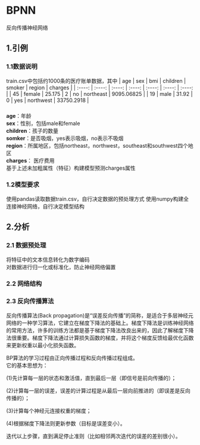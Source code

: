 # BPNN
反向传播神经网络
## 1.引例
### 1.1数据说明
train.csv中包括约1000条的医疗账单数据，其中
| age | sex | bmi | children | smoker | region | charges |
| :----: | :----: | :----: | :----: | :----: | :----: | :----: |
| 45 | female | 25.175 | 2 | no | northeast | 9095.06825 |
| 19 | male | 31.92 | 0 | yes | northwest | 33750.2918 |  
###
**age**：年龄  
**sex**：性别，包括male和female  
**children**：孩子的数量  
**somker**：是否吸烟，yes表示吸烟，no表示不吸烟  
**region**：所属地区，包括northeast，northwest，southeast和southwest四个地区  
**charges**： 医疗费用  
基于上述未加粗属性（特征）构建模型预测charges属性  

### 1.2模型要求
使用pandas读取数据train.csv，自行决定数据的预处理方式
使用numpy构建全连接神经网络，自行决定模型结构
## 2.分析
### 2.1 数据预处理
将特征中的文本信息转化为数字编码  
对数据进行归一化或标准化，防止神经网络偏置
### 2.2 网络结构
### 2.3 反向传播算法
反向传播算法(Back propagation)是“误差反向传播”的简称，是适合于多层神经元网络的一种学习算法，它建立在梯度下降法的基础上。梯度下降法是训练神经网络的常用方法，许多的训练方法都是基于梯度下降法改良出来的，因此了解梯度下降法很重要。梯度下降法通过计算损失函数的梯度，并将这个梯度反馈给最优化函数来更新权重以最小化损失函数。

BP算法的学习过程由正向传播过程和反向传播过程组成。  
它的基本思想为：

(1)先计算每一层的状态和激活值，直到最后一层（即信号是前向传播的）；

(2)计算每一层的误差，误差的计算过程是从最后一层向前推进的（即误差是反向传播的）；

(3)计算每个神经元连接权重的梯度；

(4)根据梯度下降法则更新参数（目标是误差变小）。

迭代以上步骤，直到满足停止准则（比如相邻两次迭代的误差的差别很小）。
